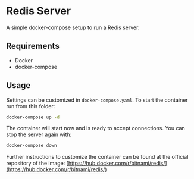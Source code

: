 # Redis Server
A simple docker-compose setup to run a Redis server.

## Requirements
- Docker
- docker-compose

## Usage
Settings can be customized in `docker-compose.yaml`. To start the container run from this folder:
```bash
docker-compose up -d
```

The container will start now and is ready to accept connections. You can stop the server again with:
```bash
docker-compose down
```

Further instructions to customize the container can be found at the official repository of the image: [https://hub.docker.com/r/bitnami/redis/](https://hub.docker.com/r/bitnami/redis/)
